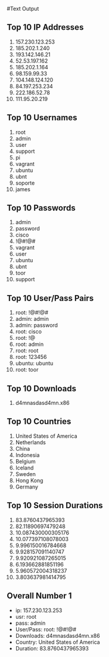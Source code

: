 #Text Output
## Top 10 IP Addresses
1.  157.230.123.253
2.  185.202.1.240
3.  193.142.146.21
4.  52.53.197.162
5.  185.202.1.164
6.  98.159.99.33
7.  104.148.124.120
8.  84.197.253.234
9.  222.186.52.78
10. 111.95.20.219

## Top 10 Usernames
1.  root
2.  admin
3.  user
4.  support
5.  pi
6.  vagrant
7.  ubuntu
8.  ubnt
9.  soporte
10. james

## Top 10 Passwords
1.  admin
2.  password
3.  cisco
4.  !@#!@#
5.  vagrant
6.  user
7.  ubuntu
8.  ubnt
9.  toor
10. support

## Top 10 User/Pass Pairs
1.  root: !@#!@#
2.  admin: admin
3.  admin: password
4.  root: cisco
5.  root: !@
6.  root: admin
7.  root: root
8.  root: 123456
9.  ubuntu: ubuntu
10. root: toor

## Top 10 Downloads
1.  d4mnasdasd4mn.x86

## Top 10 Countries
1.  United States of America
2.  Netherlands
3.  China
4.  Indonesia
5.  Belgium
6.  Iceland
7.  Sweden
8.  Hong Kong
9.  Germany

## Top 10 Session Durations
1.  83.8760437965393
2.  82.11890697479248
3.  10.087430000305176
4.  10.077397108078003
5.  9.996150016784668
6.  9.928157091140747
7.  9.920921087265015
8.  6.193662881851196
9.  5.960572004318237
10. 3.803637981414795

## Overall Number 1
- ip: 157.230.123.253
- usr: root
- pass: admin
- User/Pass: root: !@#!@# 
- Downloads: d4mnasdasd4mn.x86
- Country: United States of America
- Duration: 83.8760437965393
